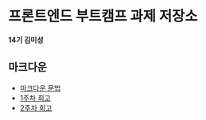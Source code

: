# 프론트엔드 부트캠프 과제 저장소

**14기 김미성**

## 마크다운

- [마크다운 문법](./src/md/markdown.md)
- [1주차 회고](./src/md/week1-retrospect.md)
- [2주차 회고](./src/md/week2-retrospect.md)
